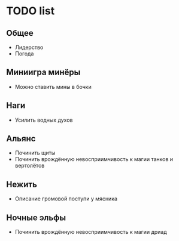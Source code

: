 # TODO list

## Общее

- Лидерство
- Погода

## Миниигра минёры

- Можно ставить мины в бочки

## Наги

- Усилить водных духов

## Альянс

- Починить щиты
- Починить врождённую невосприимчивость к магии танков и вертолётов

## Нежить

- Описание громовой поступи у мясника

## Ночные эльфы

- Починить врождённую невосприимчивость к магии дриад
